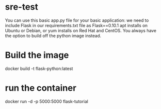# sre-test

You can use this basic app.py file for your basic application:
we need to include Flask in our requirements.txt file as Flask==0.10.1
apt installs on Ubuntu or Debian, or yum installs on Red Hat and CentOS. You always have the option to build off the python image instead.

# Build the image
docker build -t flask-python:latest
# run the container
docker run -d -p 5000:5000 flask-tutorial
